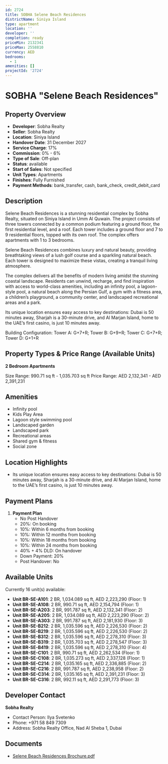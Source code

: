 ```yaml
---
id: 2724
title: SOBHA Selene Beach Residences
districtName: Siniya Island
type: apartment
location: ''
developer: ''
completion: ready
priceMin: 2132341
priceMax: 2558810
currency: AED
bedrooms:
  - 1
amenities: []
projectId: '2724'
---
```


# SOBHA "Selene Beach Residences"

## Property Overview
- **Developer**: Sobha Realty
- **Seller**: Sobha Realty
- **Location**: Siniya Island
- **Handover Date**: 31 December 2027
- **Service Charge**: 17%
- **Commission**: 0% - 6%
- **Type of Sale**: Off-plan
- **Status**: available
- **Start of Sales**: Not specified
- **Unit Types**: Apartments
- **Finishes**: Fully Furnished
- **Payment Methods**: bank_transfer, cash, bank_check, credit_debit_card

## Description
Selene Beach Residences is a stunning residential complex by Sobha Realty, situated on Siniya Island in Umm Al Quwain. The project consists of three towers connected by a common podium featuring a ground floor, the first residential level, and a roof. Each tower includes a ground floor and 7 to 9 residential floors, topped with its own roof. The complex offers apartments with 1 to 3 bedrooms.

Selene Beach Residences combines luxury and natural beauty, providing breathtaking views of a lush golf course and a sparkling natural beach. Each tower is designed to maximize these vistas, creating a tranquil living atmosphere.

The complex delivers all the benefits of modern living amidst the stunning coastal landscape. Residents can unwind, recharge, and find inspiration with access to world-class amenities, including an infinity pool, a lagoon-style pool, a natural beach along the Persian Gulf, a gym with a fitness area, a children’s playground, a community center, and landscaped recreational areas and a park.

Its unique location ensures easy access to key destinations: Dubai is 50 minutes away, Sharjah is a 30-minute drive, and Al Marjan Island, home to the UAE’s first casino, is just 10 minutes away.

Building Configuration: Tower A: G+7+R; Tower B: G+9+R; Tower C: G+7+R; Tower D: G+1+R

## Property Types & Price Range (Available Units)
**2 Bedroom Apartments**

Size Range: 990.71 sq ft - 1,035.703 sq ft
Price Range: AED 2,132,341 - AED 2,391,231

## Amenities
- Infinity pool
- Kids Play Area
- Lagoon style swimming pool
- Landscaped garden
- Landscaped park
- Recreational areas
- Shared gym & fitness
- Social zone

## Location Highlights
- Its unique location ensures easy access to key destinations: Dubai is 50 minutes away, Sharjah is a 30-minute drive, and Al Marjan Island, home to the UAE’s first casino, is just 10 minutes away.

## Payment Plans
1. **Payment Plan**
   - No Post Handover
   - 20%: On booking
   - 10%: Within 6 months from booking
   - 10%: Within 12 months from booking
   - 10%: Within 18 months from booking
   - 10%: Within 24 months from booking
   - 40% + 4% DLD: On handover
   - Down Payment: 20%
   - Post Handover: No

## Available Units
Currently 16 unit(s) available:
- **Unit BR-SE-A101**: 2 BR, 1,034.089 sq ft, AED 2,223,290 (Floor: 1)
- **Unit BR-SE-A108**: 2 BR, 990.71 sq ft, AED 2,154,794 (Floor: 1)
- **Unit BR-SE-A203**: 2 BR, 991.787 sq ft, AED 2,132,341 (Floor: 2)
- **Unit BR-SE-A205**: 2 BR, 1,034.089 sq ft, AED 2,223,290 (Floor: 2)
- **Unit BR-SE-A303**: 2 BR, 991.787 sq ft, AED 2,181,930 (Floor: 3)
- **Unit BR-SE-B212**: 2 BR, 1,035.596 sq ft, AED 2,226,530 (Floor: 2)
- **Unit BR-SE-B219**: 2 BR, 1,035.596 sq ft, AED 2,226,530 (Floor: 2)
- **Unit BR-SE-B312**: 2 BR, 1,035.596 sq ft, AED 2,278,310 (Floor: 3)
- **Unit BR-SE-B319**: 2 BR, 1,035.703 sq ft, AED 2,278,547 (Floor: 3)
- **Unit BR-SE-B419**: 2 BR, 1,035.596 sq ft, AED 2,278,310 (Floor: 4)
- **Unit BR-SE-C101**: 2 BR, 990.71 sq ft, AED 2,262,534 (Floor: 1)
- **Unit BR-SE-C108**: 2 BR, 1,035.273 sq ft, AED 2,337,128 (Floor: 1)
- **Unit BR-SE-C214**: 2 BR, 1,035.165 sq ft, AED 2,336,885 (Floor: 2)
- **Unit BR-SE-C216**: 2 BR, 991.787 sq ft, AED 2,238,958 (Floor: 2)
- **Unit BR-SE-C314**: 2 BR, 1,035.165 sq ft, AED 2,391,231 (Floor: 3)
- **Unit BR-SE-C316**: 2 BR, 992.11 sq ft, AED 2,291,773 (Floor: 3)

## Developer Contact
**Sobha Realty**
- Contact Person: Ilya Svetenko
- Phone: +971 58 849 7309
- Address: Sobha Realty Office, Nad Al Sheba 1, Dubai

## Documents
- [Selene Beach Residences Brochure.pdf](https://cdn.geniemap.net/2024/08/05/1fdnHVFx2wLGl2mqcCB4eIHOGHKbJ8VNRTNV2g7O.pdf)
